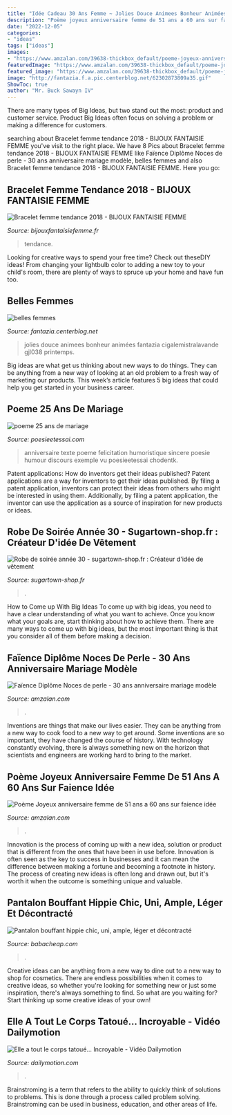 ```yaml
---
title: "Idée Cadeau 30 Ans Femme ~ Jolies Douce Animees Bonheur Animées Fantazia Cigalemistralavande Gjl038 Printemps"
description: "Poème joyeux anniversaire femme de 51 ans a 60 ans sur faience idée"
date: "2022-12-05"
categories:
- "ideas"
tags: ["ideas"]
images:
- "https://www.amzalan.com/39638-thickbox_default/poeme-joyeux-anniversaire-femme-de-51-ans-a-60-ans-sur-faience-idee-cadeau-fete-neuf-emballe.jpg"
featuredImage: "https://www.amzalan.com/39638-thickbox_default/poeme-joyeux-anniversaire-femme-de-51-ans-a-60-ans-sur-faience-idee-cadeau-fete-neuf-emballe.jpg"
featured_image: "https://www.amzalan.com/39638-thickbox_default/poeme-joyeux-anniversaire-femme-de-51-ans-a-60-ans-sur-faience-idee-cadeau-fete-neuf-emballe.jpg"
image: "http://fantazia.f.a.pic.centerblog.net/62302873809a35.gif"
ShowToc: true
author: "Mr. Buck Sawayn IV"
---
```



There are many types of Big Ideas, but two stand out the most: product and customer service. Product Big Ideas often focus on solving a problem or making a difference for customers.

	

		
searching about Bracelet femme tendance 2018 - BIJOUX FANTAISIE FEMME you've visit to the right place. We have 8 Pics about Bracelet femme tendance 2018 - BIJOUX FANTAISIE FEMME like Faïence Diplôme Noces de perle - 30 ans anniversaire mariage modèle, belles femmes and also Bracelet femme tendance 2018 - BIJOUX FANTAISIE FEMME. Here you go:
		
    
## Bracelet Femme Tendance 2018 - BIJOUX FANTAISIE FEMME

<img loading=lazy src="https://bijouxfantaisiefemme.fr/wp-content/uploads/2017/03/1f079ff1208b2b693aeebb4bd2e974b3.jpg" onerror="this.onerror=null;this.src='https://tse1.mm.bing.net/th?id=OIP.QbNd_jJLUP5vxhccipd7bAHaLG&amp;pid=15.1';" alt="Bracelet femme tendance 2018 - BIJOUX FANTAISIE FEMME">

_Source: bijouxfantaisiefemme.fr_

>tendance. 

	

Looking for creative ways to spend your free time? Check out theseDIY ideas! From changing your lightbulb color to adding a new toy to your child's room, there are plenty of ways to spruce up your home and have fun too.

    
## Belles Femmes

<img loading=lazy src="http://fantazia.f.a.pic.centerblog.net/62302873809a35.gif" onerror="this.onerror=null;this.src='https://tse2.mm.bing.net/th?id=OIP.5Evscf355Bb7nOOyXkCyRgHaKl&amp;pid=15.1';" alt="belles femmes">

_Source: fantazia.centerblog.net_

>jolies douce animees bonheur animées fantazia cigalemistralavande gjl038 printemps. 

	

Big ideas are what get us thinking about new ways to do things. They can be anything from a new way of looking at an old problem to a fresh way of marketing our products. This week’s article features 5 big ideas that could help you get started in your business career.

    
## Poeme 25 Ans De Mariage

<img loading=lazy src="http://www.poesieetessai.com/images/poeme-25-ans-de-mariage_4.jpg" onerror="this.onerror=null;this.src='https://tse1.mm.bing.net/th?id=OIP.2FwsAGeKIZ9HN1gY6KsUSgHaFj&amp;pid=15.1';" alt="poeme 25 ans de mariage">

_Source: poesieetessai.com_

>anniversaire texte poeme felicitation humoristique sincere poesie humour discours exemple vu poesieetessai chodentk. 

	

Patent applications: How do inventors get their ideas published?
Patent applications are a way for inventors to get their ideas published. By filing a patent application, inventors can protect their ideas from others who might be interested in using them. Additionally, by filing a patent application, the inventor can use the application as a source of inspiration for new products or ideas.

    
## Robe De Soirée Année 30 - Sugartown-shop.fr : Créateur D&#039;idée De Vêtement

<img loading=lazy src="https://www.sugartown-shop.fr/wp-content/uploads/2018/02/robe-soire-anne-30-49_19.jpg" onerror="this.onerror=null;this.src='https://tse1.mm.bing.net/th?id=OIP.nyv3y74G17_F4_tory_R4wAAAA&amp;pid=15.1';" alt="Robe de soirée année 30 - sugartown-shop.fr : Créateur d&#039;idée de vêtement">

_Source: sugartown-shop.fr_

>. 

	

How to Come up With Big Ideas
To come up with big ideas, you need to have a clear understanding of what you want to achieve. Once you know what your goals are, start thinking about how to achieve them. There are many ways to come up with big ideas, but the most important thing is that you consider all of them before making a decision.

    
## Faïence Diplôme Noces De Perle - 30 Ans Anniversaire Mariage Modèle

<img loading=lazy src="https://www.amzalan.com/12008-large_default/faience-diplome-noces-de-perle-30-ans-anniversaire-mariage-modele-epis-idees-cadeaux-neuf.jpg" onerror="this.onerror=null;this.src='https://tse1.mm.bing.net/th?id=OIP.s2IMvJvR6FwKwTvsLL-YzgAAAA&amp;pid=15.1';" alt="Faïence Diplôme Noces de perle - 30 ans anniversaire mariage modèle">

_Source: amzalan.com_

>. 

	

Inventions are things that make our lives easier. They can be anything from a new way to cook food to a new way to get around. Some inventions are so important, they have changed the course of history. With technology constantly evolving, there is always something new on the horizon that scientists and engineers are working hard to bring to the market.

    
## Poème Joyeux Anniversaire Femme De 51 Ans A 60 Ans Sur Faience Idée

<img loading=lazy src="https://www.amzalan.com/39638-thickbox_default/poeme-joyeux-anniversaire-femme-de-51-ans-a-60-ans-sur-faience-idee-cadeau-fete-neuf-emballe.jpg" onerror="this.onerror=null;this.src='https://tse2.mm.bing.net/th?id=OIP.ZaCGIh0GZ-4kzYFvS4DM2wHaHa&amp;pid=15.1';" alt="Poème Joyeux anniversaire femme de 51 ans a 60 ans sur faience idée">

_Source: amzalan.com_

>. 

	

Innovation is the process of coming up with a new idea, solution or product that is different from the ones that have been in use before. Innovation is often seen as the key to success in businesses and it can mean the difference between making a fortune and becoming a footnote in history. The process of creating new ideas is often long and drawn out, but it's worth it when the outcome is something unique and valuable.

    
## Pantalon Bouffant Hippie Chic, Uni, Ample, Léger Et Décontracté

<img loading=lazy src="https://www.babacheap.com/3579-thickbox_default/pantalon-bouffant-original-et-uni-ample-leger-et-decontracte.jpg" onerror="this.onerror=null;this.src='https://tse2.mm.bing.net/th?id=OIP.9yXcDJOPq4D6gpYVIfUp6QHaLH&amp;pid=15.1';" alt="Pantalon bouffant hippie chic, uni, ample, léger et décontracté">

_Source: babacheap.com_

>. 

	

Creative ideas can be anything from a new way to dine out to a new way to shop for cosmetics. There are endless possibilities when it comes to creative ideas, so whether you're looking for something new or just some inspiration, there's always something to find. So what are you waiting for? Start thinking up some creative ideas of your own!

    
## Elle A Tout Le Corps Tatoué... Incroyable - Vidéo Dailymotion

<img loading=lazy src="https://s2.dmcdn.net/v/NUMfH1VtGYvrSj2Ym/x720" onerror="this.onerror=null;this.src='https://tse1.mm.bing.net/th?id=OIP.bcVV9ktQhIG08wnKEBaf_wHaJQ&amp;pid=15.1';" alt="Elle a tout le corps tatoué... Incroyable - Vidéo Dailymotion">

_Source: dailymotion.com_

>. 

	

Brainstroming is a term that refers to the ability to quickly think of solutions to problems. This is done through a process called problem solving. Brainstroming can be used in business, education, and other areas of life.

